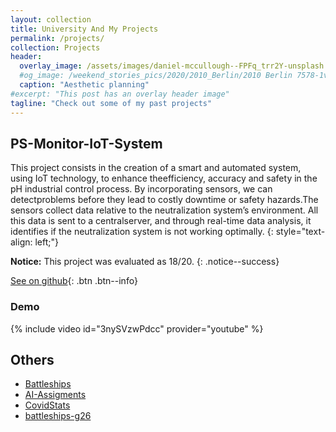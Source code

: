 ```yaml
---
layout: collection
title: University And My Projects
permalink: /projects/
collection: Projects
header:
  overlay_image: /assets/images/daniel-mccullough--FPFq_trr2Y-unsplash.jpg
  #og_image: /weekend_stories_pics/2020/2010_Berlin/2010 Berlin 7578-1v (02. Okt. 2020).jpg
  caption: "Aesthetic planning"
#excerpt: "This post has an overlay header image"
tagline: "Check out some of my past projects"
---
```


## PS-Monitor-IoT-System

This project consists in the creation of a smart and automated system, using IoT technology, to enhance theefficiency, accuracy and safety in the pH industrial control process. By incorporating sensors, we can detectproblems before they lead to costly downtime or safety hazards.The sensors collect data relative to the neutralization system’s environment. All this data is sent to a centralserver, and through real-time data analysis, it identifies if the neutralization system is not working optimally.
{: style="text-align: left;"}

**Notice:** This project was evaluated as 18/20.
{: .notice--success}

[See on github](https://github.com/MiguelRocha2001/PS-Monitor-IoT-System){: .btn .btn--info}


### Demo
{% include video id="3nySVzwPdcc" provider="youtube" %}


## Others

- [Battleships]()
- [AI-Assigments]()
- [CovidStats]()
- [battleships-g26]()
